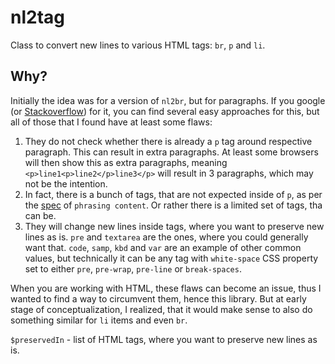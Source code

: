 # nl2tag
Class to convert new lines to various HTML tags: `br`, `p` and `li`.

## Why?
Initially the idea was for a version of `nl2br`, but for paragraphs. If you google (or [Stackoverflow](https://stackoverflow.com/questions/3738124/nl2br-for-paragraphs)) for it, you can find several easy approaches for this, but all of those that I found have at least some flaws:
1. They do not check whether there is already a `p` tag around respective paragraph. This can result in extra paragraphs. At least some browsers will then show this as extra paragraphs, meaning `<p>line1<p>line2</p>line3</p>` will result in 3 paragraphs, which may not be the intention.
2. In fact, there is a bunch of tags, that are not expected inside of `p`, as per the [spec](https://html.spec.whatwg.org/#phrasing-content) of `phrasing content`. Or rather there is a limited set of tags, tha can be.
3. They will change new lines inside tags, where you want to preserve new lines as is. `pre` and `textarea` are the ones, where you could generally want that. `code`, `samp`, `kbd` and `var` are an example of other common values, but technically it can be any tag with `white-space` CSS property set to either `pre`, `pre-wrap`, `pre-line` or `break-spaces`.  

When you are working with HTML, these flaws can become an issue, thus I wanted to find a way to circumvent them, hence this library. But at early stage of conceptualization, I realized, that it would make sense to also do something similar for `li` items and even `br`.

`$preservedIn` - list of HTML tags, where you want to preserve new lines as is. 
